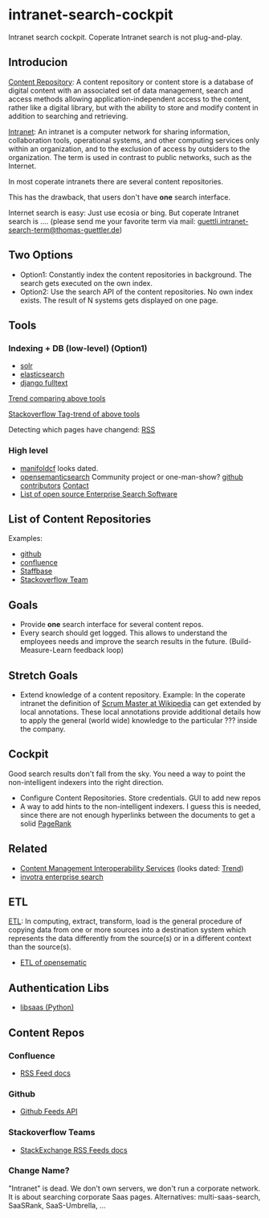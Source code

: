 # intranet-search-cockpit

Intranet search cockpit. Coperate Intranet search is not plug-and-play.

## Introducion

[Content Repository](https://en.wikipedia.org/wiki/Content_repository): A content repository or content store is a database of digital content with an associated set of data management, search and access methods allowing application-independent access to the content, rather like a digital library, but with the ability to store and modify content in addition to searching and retrieving. 

[Intranet](https://en.wikipedia.org/wiki/Intranet): An intranet is a computer network for sharing information, collaboration tools, operational systems, and other computing services only within an organization, and to the exclusion of access by outsiders to the organization. The term is used in contrast to public networks, such as the Internet.


In most coperate intranets there are several content repositories.

This has the drawback, that users don't have **one** search interface.

Internet search is easy: Just use ecosia or bing. But coperate Intranet search is .... (please send me your favorite term via mail: guettli.intranet-search-term@thomas-guettler.de)

## Two Options

* Option1: Constantly index the content repositories in background. The search gets executed on the own index.
* Option2: Use the search API of the content repositories. No own index exists. The result of N systems gets displayed on one page.

## Tools

### Indexing + DB (low-level) (Option1)

* [solr](https://lucene.apache.org/solr/)
* [elasticsearch](https://www.elastic.co/de/elasticsearch/)
* [django fulltext](https://docs.djangoproject.com/en/3.0/ref/contrib/postgres/search/)

[Trend comparing above tools](https://trends.google.com/trends/explore?date=all&q=%2Fm%2F02qd9s1,%2Fm%2F0h64sgb)

[Stackoverflow Tag-trend of above tools](http://sotagtrends.com/?tags=solr+elasticsearch)

Detecting which pages have changend: [RSS](https://en.wikipedia.org/wiki/RSS)

### High level

* [manifoldcf](http://manifoldcf.apache.org/en_US/index.html#What+Is+Apache+ManifoldCF%3F) looks dated.
* [opensemanticsearch](https://www.opensemanticsearch.org/) Community project or one-man-show? [github contributors](https://github.com/opensemanticsearch/open-semantic-etl/graphs/contributors) [Contact](https://opensemanticsearch.org/contact)
* [List of open source Enterprise Search Software](https://en.wikipedia.org/wiki/List_of_enterprise_search_vendors#Free_and_open_source_enterprise_search_software)

## List of Content Repositories

Examples:

* [github](//github.com)
* [confluence](//www.atlassian.com/software/confluence)
* [Staffbase](//staffbase.com)
* [Stackoverflow Team](https://stackoverflow.com/teams)

## Goals

* Provide **one** search interface for several content repos.
* Every search should get logged. This allows to understand the employees needs and improve the search results in the future. (Build-Measure-Learn feedback loop)

## Stretch Goals

* Extend knowledge of a content repository. Example: In the coperate intranet the definition of [Scrum Master at Wikipedia](https://en.wikipedia.org/wiki/Scrum_(software_development)#Scrum_master) can get extended by local annotations. These local annotations provide additional details how to apply the general (world wide) knowledge to the particular ??? inside the company.


## Cockpit

Good search results don't fall from the sky. You need a way to point the non-intelligent indexers into the right direction.

* Configure Content Repositories. Store credentials. GUI to add new repos
* A way to add hints to the non-intelligent indexers. I guess this is needed, since there are not enough hyperlinks between the documents to get a solid [PageRank](https://en.wikipedia.org/wiki/PageRank)

## Related

* [Content Management Interoperability Services](https://en.wikipedia.org/wiki/Content_Management_Interoperability_Services) (looks dated: [Trend](https://trends.google.com/trends/explore?date=all&q=%2Fm%2F04lgyys))
* [invotra enterprise search](https://invotra.com/features/enterprise-search/)

## ETL

[ETL](https://en.wikipedia.org/wiki/Extract,_transform,_load): In computing, extract, transform, load is the general procedure of copying data from one or more sources into a destination system which represents the data differently from the source(s) or in a different context than the source(s). 

* [ETL of opensematic](https://opensemanticsearch.org/dev/enhancer)

## Authentication Libs
* [libsaas (Python)](http://ducksboard.github.io/libsaas/)


## Content Repos

### Confluence

* [RSS Feed docs](https://confluence.atlassian.com/confcloud/subscribe-to-pre-specified-rss-feeds-724765361.html)

### Github

* [Github Feeds API](https://developer.github.com/v3/activity/feeds/)

### Stackoverflow Teams

* [StackExchange RSS Feeds docs](https://meta.stackexchange.com/tags/rss/info)

### Change Name?

"Intranet" is dead. We don't own servers, we don't run a corporate network. It is about searching corporate Saas pages. Alternatives: multi-saas-search, SaaSRank, SaaS-Umbrella, ...

